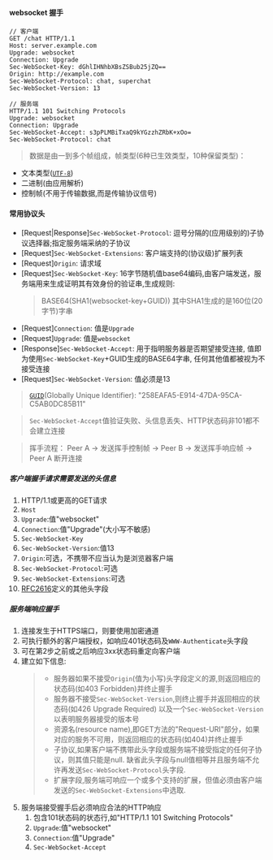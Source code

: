 #### websocket 握手
```text
// 客户端
GET /chat HTTP/1.1
Host: server.example.com
Upgrade: websocket
Connection: Upgrade
Sec-WebSocket-Key: dGhlIHNhbXBsZSBub25jZQ==
Origin: http://example.com
Sec-WebSocket-Protocol: chat, superchat
Sec-WebSocket-Version: 13
```

```text
// 服务端
HTTP/1.1 101 Switching Protocols
Upgrade: websocket
Connection: Upgrade
Sec-WebSocket-Accept: s3pPLMBiTxaQ9kYGzzhZRbK+xOo=
Sec-WebSocket-Protocol: chat
```
> 数据是由一到多个帧组成，帧类型(6种已生效类型，10种保留类型)：
- 文本类型([`UTF-8`](https://www.rfc-editor.org/rfc/rfc3629))
- 二进制(由应用解析)
- 控制帧(不用于传输数据,而是传输协议信号)

#### 常用协议头
- [Request|Response]`Sec-WebSocket-Protocol`: 逗号分隔的(应用级别的)子协议选择器;指定服务端采纳的子协议
- [Request]`Sec-WebSocket-Extensions`: 客户端支持的(协议级)扩展列表
- [Request]`Origin`: 请求域
- [Request]`Sec-WebSocket-Key`: 16字节随机值base64编码,由客户端发送，服务端用来生成证明其有效身份的验证串,生成规则:
    > BASE64(SHA1(websocket-key+GUID)) 
    > 其中SHA1生成的是160位(20字节)字串
- [Request]`Connection`: 值是`Upgrade`
- [Request]`Upgrade`: 值是`websocket`
- [Response]`Sec-WebSocket-Accept`: 用于指明服务器是否期望接受连接, 值即为使用`Sec-WebSocket-Key`+GUID生成的BASE64字串,
任何其他值都被视为不接受连接
- [Request]`Sec-WebSocket-Version`: 值必须是13

> [`GUID`](https://www.rfc-editor.org/rfc/rfc4122)(Globally Unique Identifier):
> "258EAFA5-E914-47DA-95CA-C5AB0DC85B11"

> `Sec-WebSocket-Accept`值验证失败、头信息丢失、HTTP状态码非101都不会建立连接

> 挥手流程： Peer A -> 发送挥手控制帧 -> Peer B -> 发送挥手响应帧 -> Peer A 断开连接

##### 客户端握手请求需要发送的头信息
1. HTTP/1.1或更高的GET请求
2. `Host`
3. `Upgrade`:值"websocket"
4. `Connection`:值"Upgrade"(大小写不敏感)
5. `Sec-WebSocket-Key`
6. `Sec-WebSocket-Version`:值13
7. `Origin`:可选，不携带不应当认为是浏览器客户端
8. `Sec-WebSocket-Protocol`:可选
9. `Sec-WebSocket-Extensions`:可选
10. [RFC2616](https://www.rfc-editor.org/rfc/rfc2616)定义的其他头字段

##### 服务端响应握手
1. 连接发生于HTTPS端口，则要使用加密通道
2. 可执行额外的客户端授权，如响应401状态码及`WWW-Authenticate`头字段
3. 可在第2步之前或之后响应3xx状态码重定向客户端
4. 建立如下信息:
    > - 服务器如果不接受`Origin`(值为小写)头字段定义的源,则返回相应的状态码(如403 Forbidden)并终止握手
    > - 服务器不接受`Sec-WebSocket-Version`,则终止握手并返回相应的状态码(如426 Upgrade Required)
    > 以及一个`Sec-WebSocket-Version`以表明服务器接受的版本号
    > - 资源名(resource name),即GET方法的"Request-URI"部分，如果对应的服务不可用，则返回相应的状态码(如404)并终止握手
    > - 子协议,如果客户端不携带此头字段或服务端不接受指定的任何子协议，则其值只能是null.
    > 缺省此头字段与null值相等并且服务端不允许再发送`Sec-WebSocket-Protocol`头字段.
    > - 扩展字段,服务端可响应一个或多个支持的扩展，但值必须由客户端发送的`Sec-WebSocket-Extensions`中选取.
5. 服务端接受握手后必须响应合法的HTTP响应
    1. 包含101状态码的状态行,如"HTTP/1.1 101 Switching Protocols"
    2. `Upgrade`:值"websocket"
    3. `Connection`:值"Upgrade"
    4. `Sec-WebSocket-Accept`